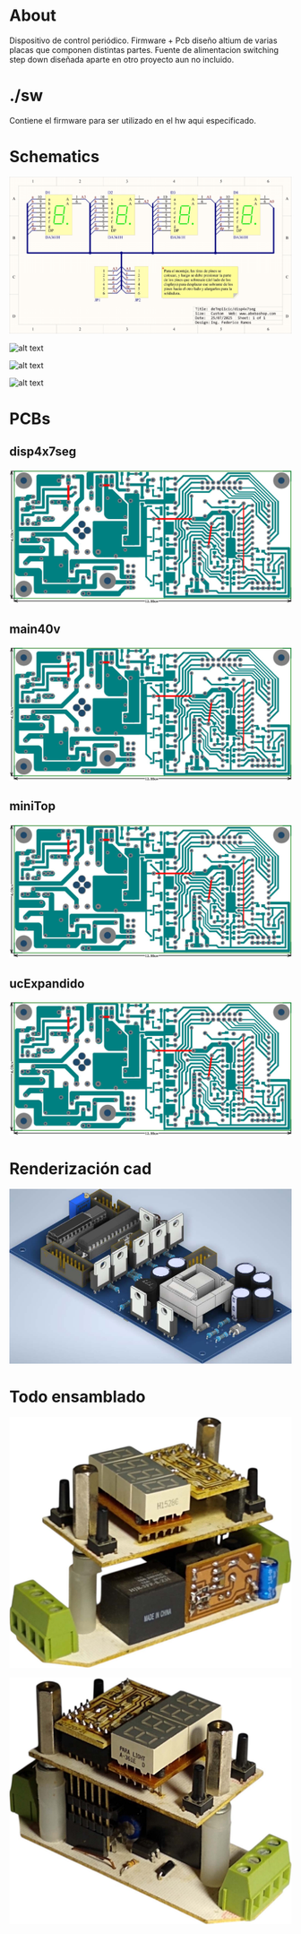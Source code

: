 # About
Dispositivo de control periódico. Firmware + Pcb diseño altium de varias placas que componen distintas partes. Fuente de alimentacion switching step down diseñada aparte en otro proyecto aun no incluido.

# ./sw
Contiene el firmware para ser utilizado en el hw aqui especificado.

# Schematics
![alt text](https://raw.githubusercontent.com/federicogramos/deTmp11cic/main/pcb/disp4x7seg/otherFiles/sch.jpg)

![alt text](https://raw.githubusercontent.com/federicogramos/deTmp11cic/main/pcb/otherFiles/main40v/sch.jpg)

![alt text](https://raw.githubusercontent.com/federicogramos/deTmp11cic/main/pcb/otherFiles/miniTop/sch.jpg)

![alt text](https://raw.githubusercontent.com/federicogramos/deTmp11cic/main/pcb/otherFiles/ucExpandido/sch.jpg)


# PCBs

## disp4x7seg
![alt text](https://raw.githubusercontent.com/federicogramos/led7SegDriverWithPS/main/otherFiles/pcb.jpg)

## main40v
![alt text](https://raw.githubusercontent.com/federicogramos/led7SegDriverWithPS/main/otherFiles/pcb.jpg)

## miniTop
![alt text](https://raw.githubusercontent.com/federicogramos/led7SegDriverWithPS/main/otherFiles/pcb.jpg)

## ucExpandido
![alt text](https://raw.githubusercontent.com/federicogramos/led7SegDriverWithPS/main/otherFiles/pcb.jpg)

# Renderización cad
![alt text](https://raw.githubusercontent.com/federicogramos/led7SegDriverWithPS/main/otherFiles/cad_0.jpg)

# Todo ensamblado

![alt text](https://raw.githubusercontent.com/federicogramos/deTmp11cic/main/otherFiles/deTmp11cic_00.jpg)

![alt text](https://raw.githubusercontent.com/federicogramos/deTmp11cic/main/otherFiles/deTmp11cic_01.jpg)
